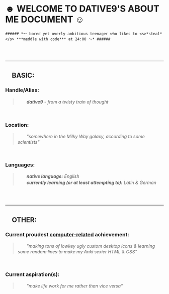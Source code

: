  # ☻ WELCOME TO DATIVE9'S ABOUT ME DOCUMENT ☺︎ #


    ###### *〜 bored yet overly ambitious teenager who likes to <s>*steal*</s> ***meddle with code*** at 24:00 〜* ######


<br><br>


<hr>

## 　BASIC: ##



### **Handle/Alias:** ### 

> <i> 　　<b>dative9</b> - from a twisty train of thought</i>


<br>


### **Location:** ### 

> <i> 　　"somewhere in the Milky Way galaxy, according to some scientists"</i>


<br>


### **Languages:** ### 

> <i> 　　**native language:** English
<br> 　　**currently learning (or at least attempting to):** Latin & German </i>


<br>



<br>

<hr>

## 　OTHER: ##


### **Current proudest <u>computer-related</u> achievement:** ### 

> <i> 　　"making tons of lowkey ugly custom desktop icons & learning some <s>random lines to make my Anki sexier</s> HTML & CSS" </i>


<br>


### **Current aspiration(s):** ### 

> <i> 　　"make life work for me rather than vice versa" </i>



<!---
dative9/dative9 is a ✨ special ✨ repository because its `README.md` (this file) appears on your GitHub profile.
You can click the Preview link to take a look at your changes.
--->
